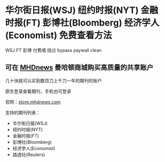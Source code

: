 # 华尔街日报(WSJ) 纽约时报(NYT) 金融时报(FT) 彭博社(Bloomberg) 经济学人(Economist) 免费查看方法
WSJ FT 彭博 付费墙 绕过 bypass paywall clean

## 可在 [MHDnews](https://store.mhdnews.com/) 曼哈顿商城购买高质量的共享账户

几十块就可以买到数百刀上千刀一年的期刊的账户

原生登录查看期刊，手机也可登录

官网：[store.mhdnews.com](https://store.mhdnews.com/)

支持的期刊列表：
- 华尔街日报(WSJ)
- 纽约时报(NYT)
- 金融时报(FT)
- 彭博社(Bloomberg)
- 经济学人(Economist)
- 路透社(Reuters)
